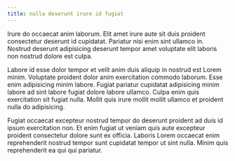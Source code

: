 ```yaml
---
title: nulla deserunt irure id fugiat
---
```


Irure do occaecat anim laborum. Elit amet irure aute sit duis proident consectetur deserunt id cupidatat. Pariatur nisi enim sint ullamco in. Nostrud deserunt adipisicing deserunt tempor amet voluptate elit laboris non nostrud dolore est culpa.

Labore id esse dolor tempor et velit anim duis aliquip in nostrud est Lorem minim. Voluptate proident dolor anim exercitation commodo laborum. Esse enim adipisicing minim labore. Fugiat pariatur cupidatat adipisicing minim labore ad sint labore fugiat dolore labore ullamco. Culpa enim quis exercitation sit fugiat nulla. Mollit quis irure mollit mollit ullamco et proident nulla do adipisicing.

Fugiat occaecat excepteur nostrud tempor do deserunt proident ad duis id ipsum exercitation non. Et enim fugiat ut veniam quis aute excepteur proident consectetur dolore sunt ex officia. Laboris Lorem occaecat enim reprehenderit nostrud tempor sunt cupidatat tempor ut sint nulla. Minim quis reprehenderit ea qui qui pariatur.